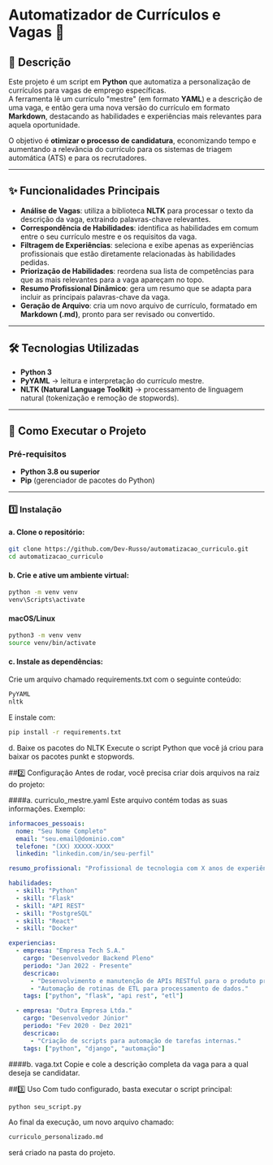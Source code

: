 # Automatizador de Currículos e Vagas 📝  

## 📌 Descrição  
Este projeto é um script em **Python** que automatiza a personalização de currículos para vagas de emprego específicas.  
A ferramenta lê um currículo "mestre" (em formato **YAML**) e a descrição de uma vaga, e então gera uma nova versão do currículo em formato **Markdown**, destacando as habilidades e experiências mais relevantes para aquela oportunidade.  

O objetivo é **otimizar o processo de candidatura**, economizando tempo e aumentando a relevância do currículo para os sistemas de triagem automática (ATS) e para os recrutadores.  

---

## ✨ Funcionalidades Principais  
- **Análise de Vagas**: utiliza a biblioteca **NLTK** para processar o texto da descrição da vaga, extraindo palavras-chave relevantes.  
- **Correspondência de Habilidades**: identifica as habilidades em comum entre o seu currículo mestre e os requisitos da vaga.  
- **Filtragem de Experiências**: seleciona e exibe apenas as experiências profissionais que estão diretamente relacionadas às habilidades pedidas.  
- **Priorização de Habilidades**: reordena sua lista de competências para que as mais relevantes para a vaga apareçam no topo.  
- **Resumo Profissional Dinâmico**: gera um resumo que se adapta para incluir as principais palavras-chave da vaga.  
- **Geração de Arquivo**: cria um novo arquivo de currículo, formatado em **Markdown (.md)**, pronto para ser revisado ou convertido.  

---

## 🛠️ Tecnologias Utilizadas  
- **Python 3**  
- **PyYAML** → leitura e interpretação do currículo mestre.  
- **NLTK (Natural Language Toolkit)** → processamento de linguagem natural (tokenização e remoção de stopwords).  

---

## 🚀 Como Executar o Projeto  

### Pré-requisitos  
- **Python 3.8 ou superior**  
- **Pip** (gerenciador de pacotes do Python)  

---

### 1️⃣ Instalação  

#### a. Clone o repositório:  
```bash
git clone https://github.com/Dev-Russo/automatizacao_curriculo.git
cd automatizacao_curriculo
```

#### b. Crie e ative um ambiente virtual:
```bash
python -m venv venv
venv\Scripts\activate
```
#### macOS/Linux
```bash
python3 -m venv venv
source venv/bin/activate
```
#### c. Instale as dependências:
Crie um arquivo chamado requirements.txt com o seguinte conteúdo:
```bash
PyYAML
nltk
```
E instale com:
```bash
pip install -r requirements.txt
```
d. Baixe os pacotes do NLTK
Execute o script Python que você já criou para baixar os pacotes punkt e stopwords.

##2️⃣ Configuração
Antes de rodar, você precisa criar dois arquivos na raiz do projeto: 

####a. curriculo_mestre.yaml 
Este arquivo contém todas as suas informações. Exemplo:
```yaml
informacoes_pessoais:
  nome: "Seu Nome Completo"
  email: "seu.email@dominio.com"
  telefone: "(XX) XXXXX-XXXX"
  linkedin: "linkedin.com/in/seu-perfil"

resumo_profissional: "Profissional de tecnologia com X anos de experiência em desenvolvimento de software, especializado em soluções backend e automação de processos."

habilidades:
  - skill: "Python"
  - skill: "Flask"
  - skill: "API REST"
  - skill: "PostgreSQL"
  - skill: "React"
  - skill: "Docker"

experiencias:
  - empresa: "Empresa Tech S.A."
    cargo: "Desenvolvedor Backend Pleno"
    periodo: "Jan 2022 - Presente"
    descricao:
      - "Desenvolvimento e manutenção de APIs RESTful para o produto principal."
      - "Automação de rotinas de ETL para processamento de dados."
    tags: ["python", "flask", "api rest", "etl"]

  - empresa: "Outra Empresa Ltda."
    cargo: "Desenvolvedor Júnior"
    periodo: "Fev 2020 - Dez 2021"
    descricao:
      - "Criação de scripts para automação de tarefas internas."
    tags: ["python", "django", "automação"]
```

####b. vaga.txt
Copie e cole a descrição completa da vaga para a qual deseja se candidatar.

##3️⃣ Uso
Com tudo configurado, basta executar o script principal:
```bash
python seu_script.py
```
Ao final da execução, um novo arquivo chamado:
```bash
curriculo_personalizado.md
```
será criado na pasta do projeto.
